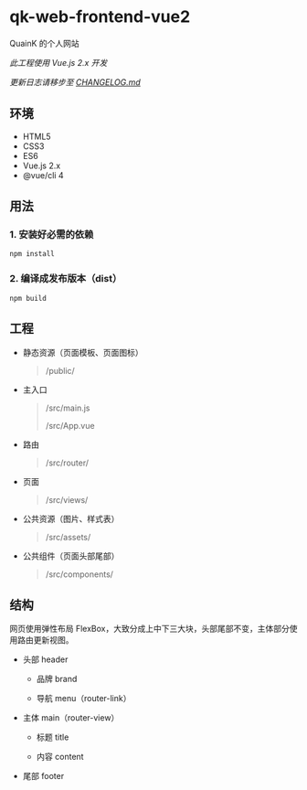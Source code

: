 # qk-web-frontend-vue2

QuainK 的个人网站

_此工程使用 Vue.js 2.x 开发_

_更新日志请移步至 [CHANGELOG.md](CHANGELOG.md)_

## 环境

- HTML5
- CSS3
- ES6
- Vue.js 2.x
- @vue/cli 4

## 用法

### 1. 安装好必需的依赖

```npm
npm install
```

### 2. 编译成发布版本（dist）

```npm
npm build
```

## 工程

- 静态资源（页面模板、页面图标）

  > /public/

- 主入口

  > /src/main.js
  >
  > /src/App.vue

- 路由

  > /src/router/

- 页面

  > /src/views/

- 公共资源（图片、样式表）

  > /src/assets/

- 公共组件（页面头部尾部）

  > /src/components/

## 结构

网页使用弹性布局 FlexBox，大致分成上中下三大块，头部尾部不变，主体部分使用路由更新视图。

- 头部 header

  - 品牌 brand

  - 导航 menu（router-link）

- 主体 main（router-view）

  - 标题 title

  - 内容 content

- 尾部 footer
